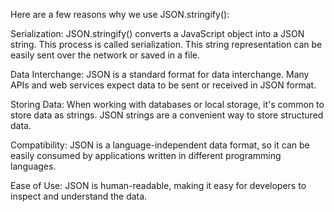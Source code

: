Here are a few reasons why we use JSON.stringify():

Serialization: JSON.stringify() converts a JavaScript object into a JSON string. This process is called serialization. This string representation can be easily sent over the network or saved in a file.

Data Interchange: JSON is a standard format for data interchange. Many APIs and web services expect data to be sent or received in JSON format.

Storing Data: When working with databases or local storage, it's common to store data as strings. JSON strings are a convenient way to store structured data.

Compatibility: JSON is a language-independent data format, so it can be easily consumed by applications written in different programming languages.

Ease of Use: JSON is human-readable, making it easy for developers to inspect and understand the data.
